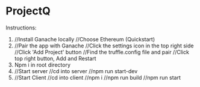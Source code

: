 # ProjectQ

Instructions:

 1. //Install Ganache locally
      //Choose Ethereum (Quickstart)
 2. //Pair the app with Ganache 
        //Click the settings icon in the top right side
        //Click 'Add Project' button
        //Find the truffle.config file and pair 
        //Click top right button, Add and Restart
 3. Npm i in root directory
 4. //Start server
      //cd into server
      //npm run start-dev
 5. //Start Client
        //cd into client 
        //npm i 
        //npm run build
        //npm run start
        
